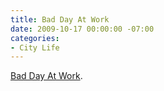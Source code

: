 ```yaml
---
title: Bad Day At Work
date: 2009-10-17 00:00:00 -07:00
categories:
- City Life
---
```


<p><a href="http://www.flickr.com/photos/wjcendak/4020337733/">Bad Day At Work</a>.</p>
